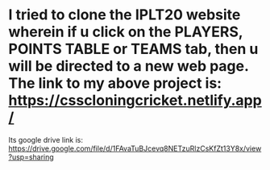 # I tried to clone the IPLT20 website wherein if u click on the PLAYERS, POINTS TABLE or TEAMS tab, then u will be directed to a new web page. The link to my above project is: https://csscloningcricket.netlify.app/
Its google drive link is: https://drive.google.com/file/d/1FAvaTuBJcevq8NETzuRlzCsKfZt13Y8x/view?usp=sharing
